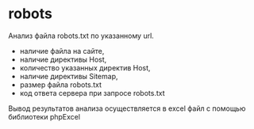 # robots
Анализ файла robots.txt по указанному url. 
-  наличие файла на сайте, 
-  наличие директивы Host, 
-  количество указанных директив Host, 
-  наличие директивы Sitemap, 
-  размер файла robots.txt
-  код ответа сервера при запросе robots.txt

Вывод результатов анализа осуществляется в excel файл с помощью библиотеки phpExcel 
